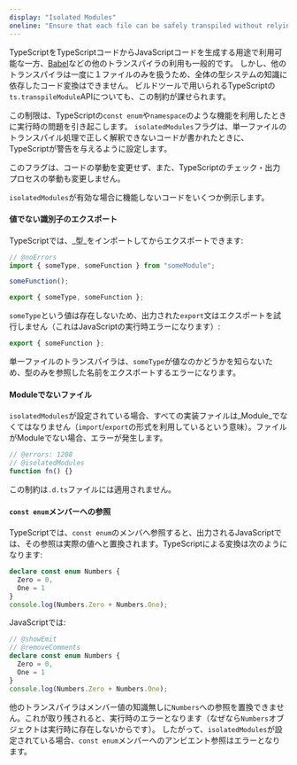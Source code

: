```yaml
---
display: "Isolated Modules"
oneline: "Ensure that each file can be safely transpiled without relying on other imports"
---
```


TypeScriptをTypeScriptコードからJavaScriptコードを生成する用途で利用可能な一方、[Babel](https://babeljs.io)などの他のトランスパイラの利用も一般的です。
しかし、他のトランスパイラは一度に１ファイルのみを扱うため、全体の型システムの知識に依存したコード変換はできません。
ビルドツールで用いられるTypeScriptの`ts.transpileModule`APIについても、この制約が課せられます。

この制限は、TypeScriptの`const enum`や`namespace`のような機能を利用したときに実行時の問題を引き起こします。
`isolatedModules`フラグは、単一ファイルのトランスパイル処理で正しく解釈できないコードが書かれたときに、TypeScriptが警告を与えるように設定します。

このフラグは、コードの挙動を変更せず、また、TypeScriptのチェック・出力プロセスの挙動も変更しません。

`isolatedModules`が有効な場合に機能しないコードをいくつか例示します。

#### 値でない識別子のエクスポート

TypeScriptでは、_型_をインポートしてからエクスポートできます:

```ts twoslash
// @noErrors
import { someType, someFunction } from "someModule";

someFunction();

export { someType, someFunction };
```

`someType`という値は存在しないため、出力された`export`文はエクスポートを試行しません（これはJavaScriptの実行時エラーになります）:


```js
export { someFunction };
```

単一ファイルのトランスパイラは、`someType`が値なのかどうかを知らないため、型のみを参照した名前をエクスポートするエラーになります。

#### Moduleでないファイル

`isolatedModules`が設定されている場合、すべての実装ファイルは_Module_でなくてはなりません（`import`/`export`の形式を利用しているという意味）。ファイルがModuleでない場合、エラーが発生します。

```ts twoslash
// @errors: 1208
// @isolatedModules
function fn() {}
```

この制約は`.d.ts`ファイルには適用されません。

#### `const enum`メンバーへの参照

TypeScriptでは、`const enum`のメンバへ参照すると、出力されるJavaScriptでは、その参照は実際の値へと置換されます。TypeScriptによる変換は次のようになります:

```ts twoslash
declare const enum Numbers {
  Zero = 0,
  One = 1
}
console.log(Numbers.Zero + Numbers.One);
```

JavaScriptでは:

```ts twoslash
// @showEmit
// @removeComments
declare const enum Numbers {
  Zero = 0,
  One = 1
}
console.log(Numbers.Zero + Numbers.One);
```

他のトランスパイラはメンバー値の知識無しに`Numbers`への参照を置換できません。これが取り残されると、実行時のエラーとなります（なぜなら`Numbers`オブジェクトは実行時に存在しないからです）。
したがって、`isolatedModules`が設定されている場合、`const enum`メンバーへのアンビエント参照はエラーとなります。
